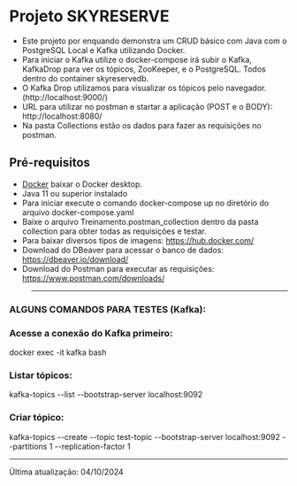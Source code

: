 # Projeto SKYRESERVE

- Este projeto por enquando demonstra um CRUD básico com Java com o PostgreSQL Local e Kafka utilizando Docker.
- Para iniciar o Kafka utilize o docker-compose irá subir o Kafka, KafkaDrop para ver os tópicos, ZooKeeper, e o PostgreSQL. Todos dentro do container skyreservedb.
- O Kafka Drop utilizamos para visualizar os tópicos pelo navegador. (http://localhost:9000/)
- URL para utilizar no postman e startar a aplicação (POST e o BODY): http://localhost:8080/
- Na pasta Collections estão os dados para fazer as requisições no postman. 

## Pré-requisitos

- [Docker](https://docs.docker.com/get-docker/) baixar o Docker desktop.
- Java 11 ou superior instalado
- Para iniciar execute o comando docker-compose up no diretório do arquivo docker-compose.yaml
- Baixe o arquivo Treinamento.postman_collection dentro da pasta collection para obter todas as requisições e testar.
- Para baixar diversos tipos de imagens: https://hub.docker.com/
- Download do DBeaver para acessar o banco de dados: https://dbeaver.io/download/
- Download do Postman para executar as requisições: https://www.postman.com/downloads/

>------------------------------------------------------------------------------------------------------------------------------
### ALGUNS COMANDOS PARA TESTES (Kafka):

### Acesse a conexão do Kafka primeiro:
docker exec -it kafka bash

### Listar tópicos:
kafka-topics --list --bootstrap-server localhost:9092

### Criar tópico:
kafka-topics --create --topic test-topic --bootstrap-server localhost:9092 --partitions 1 --replication-factor 1

------------------------------------------------------------------------------------------------------------------------------

Última atualização: 04/10/2024
